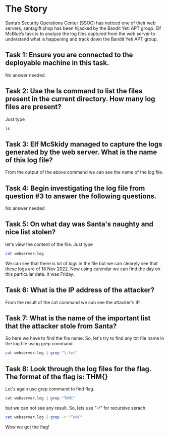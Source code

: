 # The Story

Santa’s Security Operations Center (SSOC) has noticed one of their web servers, santagift.shop has been hijacked by the Bandit Yeti APT group. Elf McBlue’s task is to analyse the log files captured from the web server to understand what is happening and track down the Bandit Yeti APT group.

## Task 1: Ensure you are connected to the deployable machine in this task.
No answer needed.

## Task 2: Use the ls command to list the files present in the current directory. How many log files are present?
Just type
```bash
ls 
```

## Task 3: Elf McSkidy managed to capture the logs generated by the web server. What is the name of this log file? 
From the output of the above command we can see the name of the log file.

## Task 4: Begin investigating the log file from question #3 to answer the following questions.
No answer needed

## Task 5: On what day was Santa's naughty and nice list stolen?
let's view the content of the file. Just type
```bash
cat webserver.log
```
We can see that there is lot of logs in the file but we can clearyly see that these logs are of 18 Nov 2022. Now using calendar we can find the day on this particular date. It was Friday.

## Task 6: What is the IP address of the attacker?
From the result of the cat command we can see the attacker's IP.

## Task 7: What is the name of the important list that the attacker stole from Santa?
So here we have to find the file name. So, let's try to find any txt file name in the log file using grep command.
```bash
cat webserver.log | grep "\.txt"
```

## Task 8: Look through the log files for the flag. The format of the flag is: THM{}
Let's again use grep command to find flag.
```bash
cat webserver.log | grep "THM{"
```
but we can not see any result. So, lets use "-r" for recursive serach.
```bash
cat webserver.log | grep -r "THM{"
```
Wow we got the flag!
